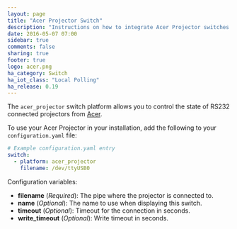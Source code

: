 ```yaml
---
layout: page
title: "Acer Projector Switch"
description: "Instructions on how to integrate Acer Projector switches into Home Assistant."
date: 2016-05-07 07:00
sidebar: true
comments: false
sharing: true
footer: true
logo: acer.png
ha_category: Switch
ha_iot_class: "Local Polling"
ha_release: 0.19
---
```



The `acer_projector` switch platform allows you to control the state of RS232 connected projectors from [Acer](http://www.acer.com).

To use your Acer Projector in your installation, add the following to your `configuration.yaml` file:

```yaml
# Example configuration.yaml entry
switch:
  - platform: acer_projector
    filename: /dev/ttyUSB0
```

Configuration variables:

- **filename** (*Required*): The pipe where the projector is connected to.
- **name** (*Optional*): The name to use when displaying this switch.
- **timeout** (*Optional*): Timeout for the connection in seconds.
- **write_timeout** (*Optional*): Write timeout in seconds.

